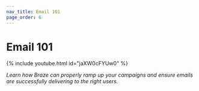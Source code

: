 ```yaml
---
nav_title: Email 101
page_order: 6
---
```


# Email 101

{% include youtube.html id="jaXW0cFYUw0" %}

_Learn how Braze can properly ramp up your campaigns and ensure emails are successfully delivering to the right users._
